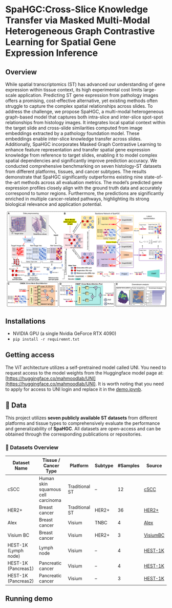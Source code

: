 # SpaHGC:Cross-Slice Knowledge Transfer via Masked Multi-Modal Heterogeneous Graph Contrastive Learning for Spatial Gene Expression Inference
## Overview
While spatial transcriptomics (ST) has advanced our understanding of gene expression within tissue context, its high experimental cost limits large-scale application. Predicting ST gene expression from pathology images offers a promising, cost-effective alternative, yet existing methods often struggle to capture the complex spatial relationships across slides. 
To address the challenge, we propose SpaHGC, a multi-modal heterogeneous graph-based model that captures both intra-slice and inter-slice spot-spot relationships from histology images. 
It integrates local spatial context within the target slide and cross-slide similarities computed from image embeddings extracted by a pathology foundation model. 
These embeddings enable inter-slice knowledge transfer across slides. Additionally, SpaHGC incorporates Masked Graph Contrastive Learning to enhance feature representation and transfer spatial gene expression knowledge from reference to target slides, enabling it to model complex spatial dependencies and significantly improve prediction accuracy.
We conducted comprehensive benchmarking on seven histology-ST datasets from different platforms, tissues, and cancer subtypes. The results demonstrate that SpaHGC significantly outperforms existing nine state-of-the-art methods across all evaluation metrics. The model’s predicted gene expression profiles closely align with the ground truth data and accurately correspond to tumor regions. Furthermore, the predictions are significantly enriched in multiple cancer-related pathways, highlighting its strong biological relevance and application potential.

![Overview.png](Overview.png)

## Installations
- NVIDIA GPU (a single Nvidia GeForce RTX 4090)
- `pip install -r requiremnt.txt`

## Getting access
The ViT architecture utilizes a self-pretrained model called UNI. You need to request access to the model weights from the Huggingface model page at:[https://huggingface.co/mahmoodlab/UNI](https://huggingface.co/mahmoodlab/UNI). It is worth noting that you need to apply for access to UNI login and replace it in the [demo.ipynb](demo.ipynb).

## 📁 Data
This project utilizes **seven publicly available ST datasets** from different platforms and tissue types to comprehensively evaluate the performance and generalizability of **SpaHGC**. All datasets are open-access and can be obtained through the corresponding publications or repositories.

### 🔬 Datasets Overview

| Dataset Name   | Tissue / Cancer Type                  | Platform       | Subtype     | #Samples | Source      |
|----------------|----------------------------------------|----------------|-------------|----------|-------------|
| cSCC           | Human skin squamous cell carcinoma     | Traditional ST | –           | 12       | [cSCC](https://www.ncbi.nlm.nih.gov/geo/query/acc.cgi?acc=GSE144240)    |
| HER2+          | Breast cancer                          | Traditional ST | HER2+       | 36       | [HER2+]([#](https://github.com/almaan/her2st/))   |
| Alex           | Breast cancer                          | Visium         | TNBC        | 4        | [Alex]([#](https://doi.org/10.48610/4fb74a9))    |
| Visium BC      | Breast cancer                          | Visium         | HER2+       | 3        | [VisiumBC]([#](https://doi.org/10.48610/4fb74a9))|
| HEST-1K (Lymph node)   | Lymph node                             | Visium         | –           | 4        | [HEST-1K]([#](https://github.com/mahmoodlab/hest))  |
| HEST-1K (Pancreas1)      | Pancreatic cancer                      | Visium         | –           | 4        | [HEST-1K]([#](https://github.com/mahmoodlab/hest))  |
| HEST-1K (Pancreas2)      | Pancreatic cancer                      | Visium         | –           | 3        | [HEST-1K]([#](https://github.com/mahmoodlab/hest))  |


## Running demo




